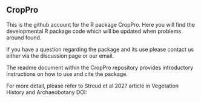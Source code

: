 ## CropPro
This is the github account for the R package CropPro. Here you will find the developmental R package code which will be updated when problems around found.

If you have a question regarding the package and its use please contact us either via the discussion page or our email.

The readme document within the CropPro repository provides introductory instructions on how to use and cite the package.

For more detail, please refer to Stroud et al 202? article in Vegetation History and Archaeobotany DOI:

